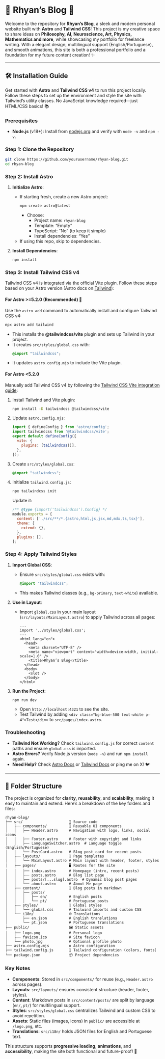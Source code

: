 # 🌟 Rhyan’s Blog 🚀

Welcome to the repository for **Rhyan’s Blog**, a sleek and modern personal website built with **Astro** and **Tailwind CSS**! This project is my creative space to share ideas on **Philosophy, AI, Neuroscience, Art, Physics, Mathematics and more**, while showcasing my portfolio for freelance writing. With a elegant design, multilingual support (English/Portuguese), and smooth animations, this site is both a professional portfolio and a foundation for my future content creation! ✨

---

## 🛠️ Installation Guide

Get started with **Astro** and **Tailwind CSS v4** to run this project locally. Follow these steps to set up the environment and style the site with Tailwind’s utility classes. No JavaScript knowledge required—just HTML/CSS basics! 📚

### Prerequisites
- **Node.js** (v18+): Install from [nodejs.org](https://nodejs.org) and verify with `node -v` and `npm -v`.

### Step 1: Clone the Repository
```bash
git clone https://github.com/yourusername/rhyan-blog.git
cd rhyan-blog
```

### Step 2: Install Astro
1. **Initialize Astro**:
   - If starting fresh, create a new Astro project:
     ```bash
     npm create astro@latest
     ```
     - Choose:
       - Project name: `rhyan-blog`
       - Template: “Empty”
       - TypeScript: “No” (to keep it simple)
       - Install dependencies: “Yes”
   - If using this repo, skip to dependencies.

2. **Install Dependencies**:
   ```bash
   npm install
   ```

### Step 3: Install Tailwind CSS v4
Tailwind CSS v4 is integrated via the official Vite plugin. Follow these steps based on your Astro version (Astro docs on [Tailwind](https://docs.astro.build/en/guides/styling/#tailwind)):

#### For Astro >=5.2.0 (Recommended) 🚀
Use the `astro add` command to automatically install and configure Tailwind CSS v4:
```bash
npx astro add tailwind
```
- This installs the **@tailwindcss/vite** plugin and sets up Tailwind in your project.
- It creates `src/styles/global.css` with:
  ```css
  @import "tailwindcss";
  ```
- It updates `astro.config.mjs` to include the Vite plugin.

#### For Astro <5.2.0
Manually add Tailwind CSS v4 by following the [Tailwind CSS Vite integration guide](https://tailwindcss.com/docs/guides/vite):
1. Install Tailwind and Vite plugin:
   ```bash
   npm install -D tailwindcss @tailwindcss/vite
   ```
2. Update `astro.config.mjs`:
   ```javascript
   import { defineConfig } from 'astro/config';
   import tailwindcss from '@tailwindcss/vite';
   export default defineConfig({
     vite: {
       plugins: [tailwindcss()],
     },
   });
   ```
3. Create `src/styles/global.css`:
   ```css
   @import "tailwindcss";
   ```
4. Initialize `tailwind.config.js`:
   ```bash
   npx tailwindcss init
   ```
   Update it:
   ```javascript
   /** @type {import('tailwindcss').Config} */
   module.exports = {
     content: ['./src/**/*.{astro,html,js,jsx,md,mdx,ts,tsx}'],
     theme: {
       extend: {},
     },
     plugins: [],
   };
   ```

### Step 4: Apply Tailwind Styles
1. **Import Global CSS**:
   - Ensure `src/styles/global.css` exists with:
     ```css
     @import "tailwindcss";
     ```
   - This makes Tailwind classes (e.g., `bg-primary`, `text-white`) available.

2. **Use in Layout**:
   - Import `global.css` in your main layout (`src/layouts/MainLayout.astro`) to apply Tailwind across all pages:
     ```astro
     ---
     import '../styles/global.css';
     ---
     <html lang="en">
       <head>
         <meta charset="UTF-8" />
         <meta name="viewport" content="width=device-width, initial-scale=1.0" />
         <title>Rhyan’s Blog</title>
       </head>
       <body>
         <slot />
       </body>
     </html>
     ```

3. **Run the Project**:
   ```bash
   npm run dev
   ```
   - Open `http://localhost:4321` to see the site.
   - Test Tailwind by adding `<div class="bg-blue-500 text-white p-4">Test</div>` to `src/pages/index.astro`.

### Troubleshooting
- **Tailwind Not Working?** Check `tailwind.config.js` for correct `content` paths and ensure `global.css` is imported.
- **Astro Errors?** Verify Node.js version (`node -v`) and run `npm install` again.
- **Need Help?** Check [Astro Docs](https://docs.astro.build) or [Tailwind Docs](https://tailwindcss.com/docs) or ping me on X! 🐦

---

## 📂 Folder Structure

The project is organized for **clarity**, **reusability**, and **scalability**, making it easy to maintain and extend. Here’s a breakdown of the key folders and files:

```
rhyan-blog/
├── src/                     🌟 Source code
│   ├── components/          🧩 Reusable UI components
│   │   ├── Header.astro     # Navigation with logo, links, social icons
│   │   ├── Footer.astro     # Footer with copyright and links
│   │   ├── LanguageSwitcher.astro  # Language toggle (English/Portuguese)
│   │   └── PostCard.astro   # Blog post card for recent posts
│   ├── layouts/             📜 Page templates
│   │   └── MainLayout.astro # Main layout with header, footer, styles
│   ├── pages/               🖥️ Routes for the site
│   │   ├── index.astro      # Homepage (intro, recent posts)
│   │   ├── posts.astro      # Blog list page
│   │   ├── posts/[...slug].astro  # Dynamic blog post pages
│   │   └── about.astro      # About Me page
│   ├── content/             📝 Blog posts in markdown
│   │   ├── posts/
│   │   │   ├── en/          # English posts
│   │   │   └── pt/          # Portuguese posts
│   ├── styles/              🎨 Global styles
│   │   └── global.css       # Tailwind imports and custom CSS
│   └── i18n/                🌐 Translations
│       ├── en.json          # English translations
│       └── pt.json          # Portuguese translations
├── public/                  🖼️ Static assets
│   ├── logo.png             # Personal logo
│   ├── favicon.ico          # Site favicon
│   └── photo.jpg            # Optional profile photo
├── astro.config.mjs         ⚙️ Astro configuration
├── tailwind.config.js       🎨 Tailwind configuration (colors, fonts)
└── package.json             📦 Project dependencies
```

### Key Notes
- **Components**: Stored in `src/components/` for reuse (e.g., `Header.astro` across pages).
- **Layouts**: `src/layouts/` ensures consistent structure (header, footer, styles).
- **Content**: Markdown posts in `src/content/posts/` are split by language (`en/`, `pt/`) for multilingual support.
- **Styles**: `src/styles/global.css` centralizes Tailwind and custom CSS to avoid repetition.
- **Assets**: Static files (images, icons) in `public/` are accessible at `/logo.png`, etc.
- **Translations**: `src/i18n/` holds JSON files for English and Portuguese text.

This structure supports **progressive loading**, **animations**, and **accessibility**, making the site both functional and future-proof! 🚀

